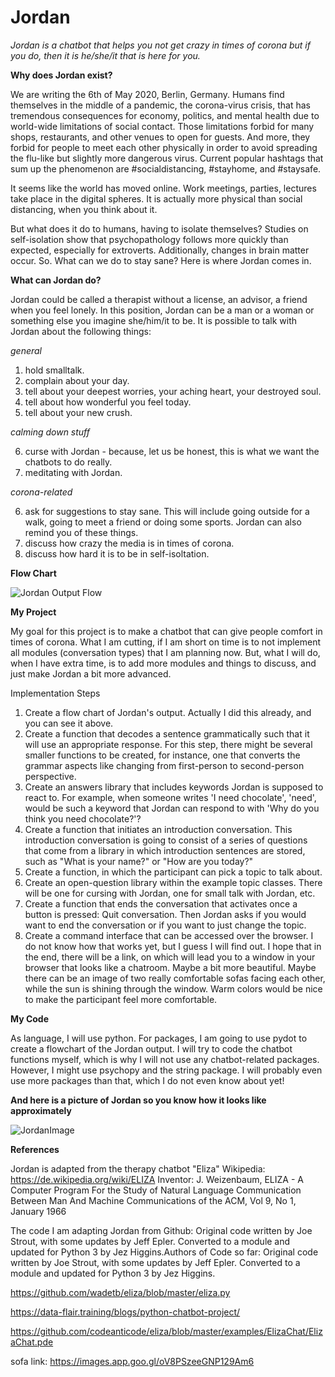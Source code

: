# Jordan

*Jordan is a chatbot that helps you not get crazy in times of corona but if you do, then it is he/she/it that is here for you.*

**Why does Jordan exist?**

We are writing the 6th of May 2020, Berlin, Germany. Humans find themselves in the middle of a pandemic, the corona-virus crisis, that has tremendous consequences for economy, politics, and mental health due to world-wide limitations of social contact. Those limitations forbid for many shops, restaurants, and other venues to open for guests. And more, they forbid for people to meet each other physically in order to avoid spreading the flu-like but slightly more dangerous virus. Current popular hashtags that sum up the phenomenon are #socialdistancing, #stayhome, and #staysafe. 

It seems like the world has moved online. Work meetings, parties, lectures take place in the digital spheres. It is actually more physical than social distancing, when you think about it. 

But what does it do to humans, having to isolate themselves? Studies on self-isolation show that psychopathology follows more quickly than expected, especially for extroverts. Additionally, changes in brain matter occur. So. What can we do to stay sane?
Here is where Jordan comes in. 

**What can Jordan do?**

Jordan could be called a therapist without a license, an advisor, a friend when you feel lonely. In this position, Jordan can be a man or a woman or something else you imagine she/him/it to be. It is possible to talk with Jordan about the following things:

*general*
1. hold smalltalk.
2. complain about your day.
3. tell about your deepest worries, your aching heart, your destroyed soul.
4. tell about how wonderful you feel today.
5. tell about your new crush.

*calming down stuff*

6. curse with Jordan - because, let us be honest, this is what we want the chatbots to do really. 
7. meditating with Jordan.

*corona-related*

6. ask for suggestions to stay sane. This will include going outside for a walk, going to meet a friend or doing some sports. 
Jordan can also remind you of these things.
7. discuss how crazy the media is in times of corona. 
8. discuss how hard it is to be in self-isoltation.

**Flow Chart**

![Jordan Output Flow](https://user-images.githubusercontent.com/64072862/81957953-92366100-960d-11ea-9d37-abc82e5fd2e9.png)

**My Project**

My goal for this project is to make a chatbot that can give people comfort in times of corona. What I am cutting, if I am short on time is to not implement all modules (conversation types) that I am planning now. But, what I will do, when I have extra time, is to add more modules and things to discuss, and just make Jordan a bit more advanced. 

Implementation Steps
1. Create a flow chart of Jordan's output. Actually I did this already, and you can see it above.
2. Create a function that decodes a sentence grammatically such that it will use an appropriate response. For this step, there might be several smaller functions to be created, for instance, one that converts the grammar aspects like changing from first-person to second-person perspective.
3. Create an answers library that includes keywords Jordan is supposed to react to. For example, when someone writes 'I need chocolate', 'need', would be such a keyword that Jordan can respond to with 'Why do you think you need chocolate?'?
4. Create a function that initiates an introduction conversation. This introduction conversation is going to consist of a series of questions that come from a library in which introduction sentences are stored, such as "What is your name?" or "How are you today?"
5. Create a function, in which the participant can pick a topic to talk about. 
6. Create an open-question library within the example topic classes. There will be one for cursing with Jordan, one for small talk with Jordan, etc. 
7. Create a function that ends the conversation that activates once a button is pressed: Quit conversation. Then Jordan asks if you would want to end the conversation or if you want to just change the topic. 
3. Create a command interface that can be accessed over the browser. I do not know how that works yet, but I guess I will find out. I hope that in the end, there will be a link, on which will lead you to a window in your browser that looks like a chatroom. Maybe a bit more beautiful. Maybe there can be an image of two really comfortable sofas facing each other, while the sun is shining through the window. Warm colors would be nice to make the participant feel more comfortable.

**My Code**

As language, I will use python. For packages, I am going to use pydot to create a flowchart of the Jordan output. I will try to code the chatbot functions myself, which is why I will not use any chatbot-related packages. However, I might use psychopy and the string package. I will probably even use more packages than that, which I do not even know about yet!

**And here is a picture of Jordan so you know how it looks like approximately**

![JordanImage](https://user-images.githubusercontent.com/64072862/82821527-90d62580-9ea4-11ea-809d-895a7b90f7b1.PNG)

**References**

Jordan is adapted from the therapy chatbot "Eliza" Wikipedia: https://de.wikipedia.org/wiki/ELIZA Inventor: J. Weizenbaum, ELIZA - A Computer Program For the Study of Natural Language Communication Between Man And Machine Communications of the ACM, Vol 9, No 1, January 1966

The code I am adapting Jordan from Github: Original code written by Joe Strout, with some updates by Jeff Epler. Converted to a module and updated for Python 3 by Jez Higgins.Authors of Code so far: Original code written by Joe Strout, with some updates by Jeff Epler. Converted to a module and updated for Python 3 by Jez Higgins.

https://github.com/wadetb/eliza/blob/master/eliza.py

https://data-flair.training/blogs/python-chatbot-project/

https://github.com/codeanticode/eliza/blob/master/examples/ElizaChat/ElizaChat.pde

sofa link: https://images.app.goo.gl/oV8PSzeeGNP129Am6
